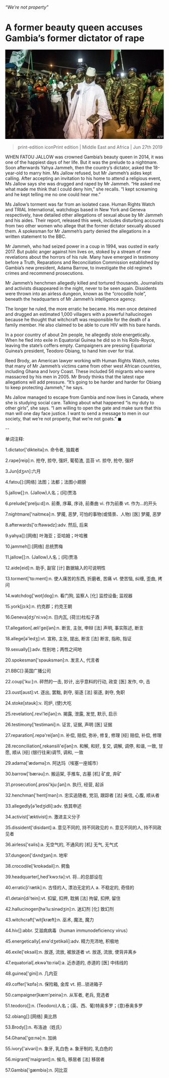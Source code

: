 ###### “We’re not property”

# A former beauty queen accuses Gambia’s former dictator of rape 

![image](images/20190629_map504.jpg) 

> print-edition iconPrint edition | Middle East and Africa | Jun 27th 2019 

WHEN FATOU JALLOW was crowned Gambia’s beauty queen in 2014, it was one of the happiest days of her life. But it was the prelude to a nightmare. Soon afterwards Yahya Jammeh, then the country’s dictator, asked the 18-year-old to marry him. Ms Jallow refused, but Mr Jammeh’s aides kept calling. After accepting an invitation to his home to attend a religious event, Ms Jallow says she was drugged and raped by Mr Jammeh. “He asked me what made me think that I could deny him,” she recalls. “I kept screaming and he kept telling me no one could hear me.” 

Ms Jallow’s torment was far from an isolated case. Human Rights Watch and TRIAL International, watchdogs based in New York and Geneva respectively, have detailed other allegations of sexual abuse by Mr Jammeh and his aides. Their report, released this week, includes disturbing accounts from two other women who allege that the former dictator sexually abused them. A spokesman for Mr Jammeh’s party denied the allegations in a written statement to the BBC. 

Mr Jammeh, who had seized power in a coup in 1994, was ousted in early 2017. But public anger against him lives on, stoked by a stream of new revelations about the horrors of his rule. Many have emerged in testimony before a Truth, Reparations and Reconciliation Commission established by Gambia’s new president, Adama Barrow, to investigate the old regime’s crimes and recommend prosecutions. 

Mr Jammeh’s henchmen allegedly killed and tortured thousands. Journalists and activists disappeared in the night, never to be seen again. Dissidents were thrown into an airless dungeon, known as the “crocodile hole”, beneath the headquarters of Mr Jammeh’s intelligence agency. 

The longer he ruled, the more erratic he became. His men once detained and drugged an estimated 1,000 villagers with a powerful hallucinogen because he thought that witchcraft was responsible for the death of a family member. He also claimed to be able to cure HIV with his bare hands. 

In a poor country of about 2m people, he allegedly stole energetically. When he fled into exile in Equatorial Guinea he did so in his Rolls-Royce, leaving the state’s coffers empty. Campaigners are pressing Equatorial Guinea’s president, Teodoro Obiang, to hand him over for trial. 

Reed Brody, an American lawyer working with Human Rights Watch, notes that many of Mr Jammeh’s victims came from other west African countries, including Ghana and Ivory Coast. These included 56 migrants who were massacred by his men in 2005. Mr Brody thinks that the latest rape allegations will add pressure. “It’s going to be harder and harder for Obiang to keep protecting Jammeh,” he says. 

Ms Jallow managed to escape from Gambia and now lives in Canada, where she is studying social care. Talking about what happened “is my duty to other girls”, she says. “I am willing to open the gate and make sure that this man will one day face justice. I want to send a message to men in our society, that we’re not property, that we’re not goats.” ◼ 

-- 

 单词注释:

1.dictator['dikteitә]:n. 命令者, 独裁者 

2.rape[reip]:n. 抢夺, 掠夺, 强奸, 葡萄渣, 芸苔 vt. 掠夺, 抢夺, 强奸 

3.Jun[dʒʌn]:六月 

4.fatou[]:[网络] 法图；法都；法图小翅膀 

5.jallow[]:n. (Jallow)人名；(冈)贾洛 

6.prelude['prelju:d]:n. 前奏, 序幕, 序诗, 前奏曲 vi. 作为前奏 vt. 作为...的开头 

7.nightmare['naitmєә]:n. 梦魇, 恶梦, 可怕的事物(或情景、人物) [医] 梦魇, 恶梦 

8.afterwards['ɑ:ftәwәdz]:adv. 然后, 后来 

9.yahya[]:[网络] 叶海亚；亚哈姆；叶哈雅 

10.jammeh[]:[网络] 总统贾梅 

11.jallow[]:n. (Jallow)人名；(冈)贾洛 

12.aide[eid]:n. 助手, 副官 [计] 数据输入的可说明性 

13.torment['tɒ:ment]:n. 使人痛苦的东西, 折磨者, 苦痛 vt. 使苦恼, 纠缠, 歪曲, 拷问 

14.watchdog['wɒtʃdɒg]:n. 看门狗, 监察人 [化] 监控设备; 监视器 

15.york[jɔ:k]:n. 约克郡；约克王朝 

16.Geneva[dʒi'ni:vә]:n. 日内瓦, (荷兰)杜松子酒 

17.allegation[.æli'geiʃәn]:n. 断言, 主张, 申辩 [法] 声明, 事实陈述, 断言 

18.allege[ә'ledʒ]:vt. 宣称, 主张, 提出, 断言 [法] 断言, 指称, 指证 

19.sexually[]:adv. 性别地；两性之间地 

20.spokesman['spәuksmәn]:n. 发言人, 代言者 

21.BBC[]:英国广播公司 

22.coup['ku:]:n. 砰然的一击, 妙计, 出乎意料的行动, 政变 [医] 发作, 中, 击 

23.oust[aust]:vt. 逐出, 罢黜, 剥夺, 驱逐 [法] 驱逐, 剥夺, 免职 

24.stoke[stәuk]:v. 司炉, (使)大吃 

25.revelation[.revi'leiʃәn]:n. 揭露, 泄露, 发觉, 默示, 启示 

26.testimony['testimәni]:n. 证言, 证据, 声明 [医] 证据 

27.reparation[.repә'reiʃәn]:n. 补偿, 赔偿, 弥补, 修复, 修理 [经] 赔偿, 补偿, 修理 

28.reconciliation[,rekәnsili'eiʃәn]:n. 和解, 和好, 复交, 调解, 调停, 和谐, 一致, 甘愿, 顺从 [经] (银行往来)调节, 调和, 一致 

29.adama['ædəmə]:n. 阿达玛（埃塞一座城市） 

30.barrow['bærәu]:n. 搬运架, 手推车, 古墓 [机] 矿皮, 弃矿 

31.prosecution[.prɒsi'kju:ʃәn]:n. 执行, 经营, 起诉 

32.henchman['hentʃmәn]:n. 忠实追随者, 党羽, 跟踪者 [法] 亲信, 心腹, 顺从者 

33.allegedly[ә'ledʒidli]:adv. 依其申述 

34.activist['æktivist]:n. 激进主义分子 

35.dissident['disidәnt]:a. 意见不同的, 持不同政见的 n. 意见不同的人, 持不同政见者 

36.airless['єәlis]:a. 无空气的, 不通风的 [机] 无气, 无气式 

37.dungeon['dʌndʒәn]:n. 地牢 

38.crocodile['krɒkәdail]:n. 鳄鱼 

39.headquarter[,hed'kwɔ:tә]:vt. 将...的总部设在 

40.erratic[i'rætik]:n. 古怪的人, 漂泊无定的人 a. 不稳定的, 奇怪的 

41.detain[di'tein]:vt. 扣留, 扣押, 耽搁 [法] 拘留, 扣押, 留住 

42.hallucinogen[hә'lu:sinәdʒin]:n. 迷幻剂 [化] 致幻剂 

43.witchcraft['witʃkræft]:n. 巫术, 魔法, 魔力 

44.hiv[]:abbr. 艾滋病病毒（human immunodeficiency virus） 

45.energetically[.enә'dʒetikәli]:adv. 精力充沛地, 积极地 

46.exile['eksail]:n. 放逐, 流放, 被放逐者 vt. 放逐, 流放, 使背井离乡 

47.equatorial[.ekwә'tɒ:riәl]:a. 近赤道的, 赤道的 [医] 中纬线的 

48.guinea['gini]:n. 几内亚 

49.coffer['kɒfә]:n. 保险箱, 金库 vt. 把...锁进箱子 

50.campaigner[kæm'peinә]:n. 从军者, 老兵, 竞选者 

51.teodoro[]:n. (Teodoro)人名；(英、西、葡)特奥多罗；(意)泰奥多罗 

52.obiang[]:[网络] 奥比昂 

53.Brody[]:n. 布洛迪（姓氏） 

54.Ghana['gɑ:nә]:n. 加纳 

55.ivory['aivәri]:n. 象牙, 乳白色 a. 象牙制的, 乳白色的 

56.migrant['maigrәnt]:n. 候鸟, 移居者 [法] 移居者 

57.Gambia['gæmbiә]:n. 冈比亚 

